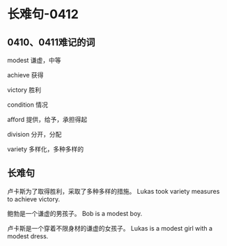# 长难句-0412

## 0410、0411难记的词

modest
谦虚，中等

achieve
获得

victory
胜利

condition
情况

afford
提供，给予，承担得起

division
分开，分配

variety
多样化，多种多样的

## 长难句

卢卡斯为了取得胜利，采取了多种多样的措施。
Lukas took variety measures to achieve victory.

鲍勃是一个谦虚的男孩子。
Bob is a modest boy.

卢卡斯是一个穿着不限身材的谦虚的女孩子。
Lukas is a modest girl with a modest dress.
